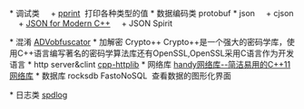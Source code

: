 * 调试类
    + [pprint](https://github.com/p-ranav/pprint)  打印各种类型的值
* 数据编码类
protobuf
* json
    + cjson
    + [JSON for Modern C++](https://github.com/nlohmann/json)
    + JSON Spirit

* 混淆
[ADVobfuscator](https://github.com/andrivet/ADVobfuscator)
* 加解密
Crypto++
Crypto++是一个强大的密码学库，使用C++语言编写著名的密码学算法库还有OpenSSL,OpenSSL采用C语言作为开发语言
* http server&clint
[cpp-httplib](https://github.com/yhirose/cpp-httplib)
* 网络库
[handy网络库--简洁易用的C++11网络库](https://github.com/yedf/handy)
* 数据库
rocksdb
FastoNoSQL  查看数据的图形化界面

* 日志类
[spdlog](https://github.com/gabime/spdlog)